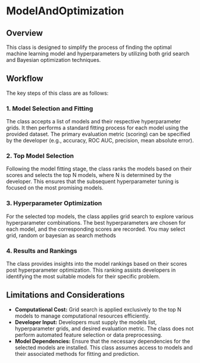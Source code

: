# ModelAndOptimization

## Overview
This class is designed to simplify the process of finding the optimal machine learning model and hyperparameters by utilizing both grid search and Bayesian optimization techniques.

## Workflow
The key steps of this class are as follows:

### 1. Model Selection and Fitting
The class accepts a list of models and their respective hyperparameter grids. It then performs a standard fitting process for each model using the provided dataset. The primary evaluation metric (scoring) can be specified by the developer (e.g., accuracy, ROC AUC, precision, mean absolute error).

### 2. Top Model Selection
Following the model fitting stage, the class ranks the models based on their scores and selects the top N models, where N is determined by the developer. This ensures that the subsequent hyperparameter tuning is focused on the most promising models.

### 3. Hyperparameter Optimization
For the selected top models, the class applies grid search to explore various hyperparameter combinations. The best hyperparameters are chosen for each model, and the corresponding scores are recorded. You may select grid, random or bayesian as search methods

### 4. Results and Rankings
The class provides insights into the model rankings based on their scores post hyperparameter optimization. This ranking assists developers in identifying the most suitable models for their specific problem.

## Limitations and Considerations
- **Computational Cost:** Grid search is applied exclusively to the top N models to manage computational resources efficiently.
- **Developer Input:** Developers must supply the models list, hyperparameter grids, and desired evaluation metric. The class does not perform automated feature selection or data preprocessing.
- **Model Dependencies:** Ensure that the necessary dependencies for the selected models are installed. This class assumes access to models and their associated methods for fitting and prediction. 
